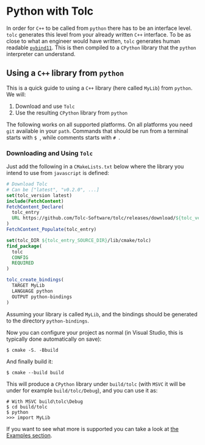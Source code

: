 # Python with Tolc #

In order for `C++` to be called from `python` there has to be an interface level. `tolc` generates this level from your already written `C++` interface.
To be as close to what an engineer would have written, `tolc` generates human readable [`pybind11`](https://github.com/pybind/pybind11).
This is then compiled to a `CPython` library that the `python` interpreter can understand.

## Using a `C++` library from `python` ##

This is a quick guide to using a `C++` library (here called `MyLib`) from `python`. We will:

1. Download and use `Tolc`
2. Use the resulting `CPython` library from `python`

The following works on all supported platforms. On all platforms you need `git` available in your `path`. Commands that should be run from a terminal starts with `$ `, while comments starts with `# `.

### Downloading and Using `Tolc` ###

Just add the following in a `CMakeLists.txt` below where the library you intend to use from `javascript` is defined:

```cmake
# Download Tolc
# Can be ["latest", "v0.2.0", ...]
set(tolc_version latest)
include(FetchContent)
FetchContent_Declare(
  tolc_entry
  URL https://github.com/Tolc-Software/tolc/releases/download/${tolc_version}/tolc-${CMAKE_HOST_SYSTEM_NAME}.tar.xz
)
FetchContent_Populate(tolc_entry)

set(tolc_DIR ${tolc_entry_SOURCE_DIR}/lib/cmake/tolc)
find_package(
  tolc
  CONFIG
  REQUIRED
)

tolc_create_bindings(
  TARGET MyLib
  LANGUAGE python
  OUTPUT python-bindings
)
```

Assuming your library is called `MyLib`, and the bindings should be generated to the directory `python-bindings`.

Now you can configure your project as normal (in Visual Studio, this is typically done automatically on save):

```shell
$ cmake -S. -Bbuild
```

And finally build it:

```shell
$ cmake --build build
```

This will produce a `CPython` library under `build/tolc` (with `MSVC` it will be under for example `build/tolc/Debug`), and you can use it as:

```shell
# With MSVC build\tolc\Debug
$ cd build/tolc
$ python
>>> import MyLib
```

If you want to see what more is supported you can take a look at [the Examples section](./examples.md).


